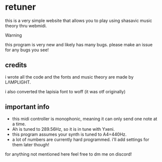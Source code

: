 # retuner

this is a very simple website that allows you to play using shasavic music theory thru webmidi.

> [!WARNING]
> this program is very new and likely has many bugs.
> please make an issue for any bugs you see!

## credits

i wrote all the code and the fonts and music theory are made by LΛMPLIGHT.

i also converted the lapisia font to woff (it was otf originally)

## important info

- this midi controller is monophonic, meaning it can only send one note at a time.
- Ah is tuned to 289.56Hz, so it is in tune with Yxeni.
- this program assumes your synth is tuned to A4=440Hz.
- a lot of numbers are currently hard programmed. i'll add settings for them later though!

for anything not mentioned here feel free to dm me on discord!
